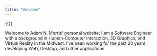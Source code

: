 ```yaml
---
title: "Welcome"
---
```


{{<quote quote="Computer Science is no more about computers than astronomy is about telescopes." author="Edsger W. Dijkstra">}}

Welcome to Adam N. Morris' personal website. I am a Software Engineer with a background in Human-Computer Interaction, 3D Graphics, and
Virtual Reality in the Midwest. I've been working for the past 20 years developing Web, Desktop, and other applications.
